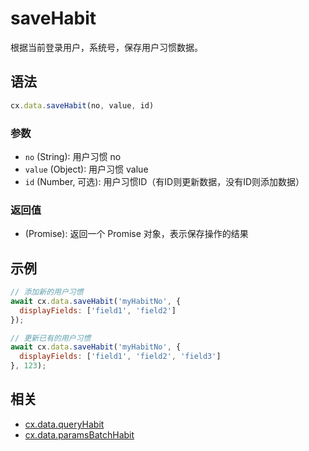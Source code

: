 # saveHabit

根据当前登录用户，系统号，保存用户习惯数据。

## 语法

```js
cx.data.saveHabit(no, value, id)
```

### 参数

- `no` (String): 用户习惯 no
- `value` (Object): 用户习惯 value
- `id` (Number, 可选): 用户习惯ID（有ID则更新数据，没有ID则添加数据）

### 返回值

- (Promise): 返回一个 Promise 对象，表示保存操作的结果

## 示例

```js
// 添加新的用户习惯
await cx.data.saveHabit('myHabitNo', {
  displayFields: ['field1', 'field2']
});

// 更新已有的用户习惯
await cx.data.saveHabit('myHabitNo', {
  displayFields: ['field1', 'field2', 'field3']
}, 123);
```

## 相关

- [cx.data.queryHabit](../queryHabit/README.md)
- [cx.data.paramsBatchHabit](../paramsBatchHabit/README.md) 